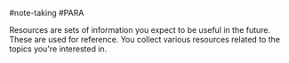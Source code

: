 #note-taking #PARA 

Resources are sets of information you expect to be useful in the future.
These are used for reference.
You collect various resources related to the topics you're interested in.